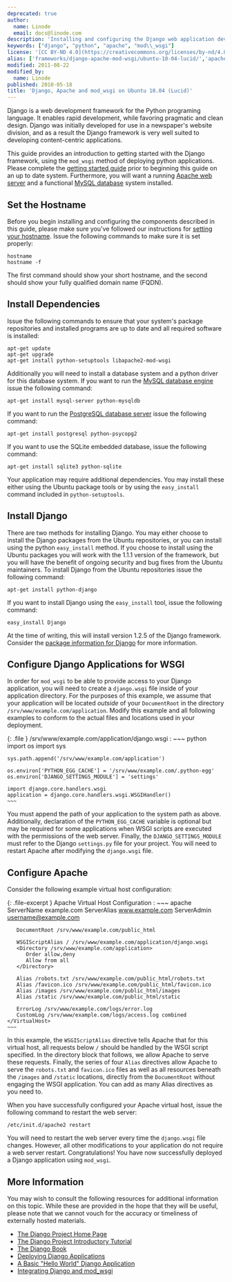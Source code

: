 ```yaml
---
deprecated: true
author:
  name: Linode
  email: docs@linode.com
description: 'Installing and configuring the Django web application development framework for Apache on Ubuntu 10.04 Lucid.'
keywords: ["django", "python", "apache", "mod\\_wsgi"]
license: '[CC BY-ND 4.0](https://creativecommons.org/licenses/by-nd/4.0)'
alias: ['frameworks/django-apache-mod-wsgi/ubuntu-10-04-lucid/','apache/apache-and-modwsgi-on-ubuntu-10-04-lucid/']
modified: 2011-08-22
modified_by:
  name: Linode
published: 2010-05-18
title: 'Django, Apache and mod_wsgi on Ubuntu 10.04 (Lucid)'
---
```


Django is a web development framework for the Python programing language. It enables rapid development, while favoring pragmatic and clean design. Django was initially developed for use in a newspaper's website division, and as a result the Django framework is very well suited to developing content-centric applications.

This guide provides an introduction to getting started with the Django framework, using the `mod_wsgi` method of deploying python applications. Please complete the [getting started guide](/docs/getting-started/) prior to beginning this guide on an up to date system. Furthermore, you will want a running [Apache web server](/docs/web-servers/apache/installation/ubuntu-10.04-lucid) and a functional [MySQL database](/docs/databases/mysql/ubuntu-10.04-lucid) system installed.

Set the Hostname
----------------

Before you begin installing and configuring the components described in this guide, please make sure you've followed our instructions for [setting your hostname](/docs/getting-started#sph_set-the-hostname). Issue the following commands to make sure it is set properly:

    hostname
    hostname -f

The first command should show your short hostname, and the second should show your fully qualified domain name (FQDN).

Install Dependencies
--------------------

Issue the following commands to ensure that your system's package repositories and installed programs are up to date and all required software is installed:

    apt-get update
    apt-get upgrade
    apt-get install python-setuptools libapache2-mod-wsgi

Additionally you will need to install a database system and a python driver for this database system. If you want to run the [MySQL database engine](/docs/databases/mysql/ubuntu-10.04-lucid) issue the following command:

    apt-get install mysql-server python-mysqldb

If you want to run the [PostgreSQL database server](/docs/databases/postgresql/ubuntu-10.04-lucid) issue the following command:

    apt-get install postgresql python-psycopg2

If you want to use the SQLite embedded database, issue the following command:

    apt-get install sqlite3 python-sqlite

Your application may require additional dependencies. You may install these either using the Ubuntu package tools or by using the `easy_install` command included in `python-setuptools`.

Install Django
--------------

There are two methods for installing Django. You may either choose to install the Django packages from the Ubuntu repositories, or you can install using the python `easy_install` method. If you choose to install using the Ubuntu packages you will work with the 1.1.1 version of the framework, but you will have the benefit of ongoing security and bug fixes from the Ubuntu maintainers. To install Django from the Ubuntu repositories issue the following command:

    apt-get install python-django 

If you want to install Django using the `easy_install` tool, issue the following command:

    easy_install Django

At the time of writing, this will install version 1.2.5 of the Django framework. Consider the [package information for Django](http://pypi.python.org/pypi/Django) for more information.

Configure Django Applications for WSGI
--------------------------------------

In order for `mod_wsgi` to be able to provide access to your Django application, you will need to create a `django.wsgi` file inside of your application directory. For the purposes of this example, we assume that your application will be located *outside* of your `DocumentRoot` in the directory `/srv/www/example.com/application`. Modify this example and all following examples to conform to the actual files and locations used in your deployment.

{: .file }
/srv/www/example.com/application/django.wsgi
:   ~~~ python
    import os
    import sys

    sys.path.append('/srv/www/example.com/application')

    os.environ['PYTHON_EGG_CACHE'] = '/srv/www/example.com/.python-egg'
    os.environ['DJANGO_SETTINGS_MODULE'] = 'settings'

    import django.core.handlers.wsgi
    application = django.core.handlers.wsgi.WSGIHandler()
    ~~~

You must append the path of your application to the system path as above. Additionally, declaration of the `PYTHON_EGG_CACHE` variable is optional but may be required for some applications when WSGI scripts are executed with the permissions of the web server. Finally, the `DJANGO_SETTINGS_MODULE` must refer to the Django `settings.py` file for your project. You will need to restart Apache after modifying the `django.wsgi` file.

Configure Apache
----------------

Consider the following example virtual host configuration:

{: .file-excerpt }
Apache Virtual Host Configuration
:   ~~~ apache
    <VirtualHost example.com:80>
       ServerName example.com
       ServerAlias www.example.com
       ServerAdmin username@example.com

       DocumentRoot /srv/www/example.com/public_html

       WSGIScriptAlias / /srv/www/example.com/application/django.wsgi
       <Directory /srv/www/example.com/application>
          Order allow,deny
          Allow from all
       </Directory>

       Alias /robots.txt /srv/www/example.com/public_html/robots.txt
       Alias /favicon.ico /srv/www/example.com/public_html/favicon.ico
       Alias /images /srv/www/example.com/public_html/images 
       Alias /static /srv/www/example.com/public_html/static

       ErrorLog /srv/www/example.com/logs/error.log 
       CustomLog /srv/www/example.com/logs/access.log combined
    </VirtualHost>
    ~~~

In this example, the `WSGIScriptAlias` directive tells Apache that for this virtual host, all requests below `/` should be handled by the WSGI script specified. In the directory block that follows, we allow Apache to serve these requests. Finally, the series of four `Alias` directives allow Apache to serve the `robots.txt` and `favicon.ico` files as well as all resources beneath the `/images` and `/static` locations, directly from the `DocumentRoot` without engaging the WSGI application. You can add as many Alias directives as you need to.

When you have successfully configured your Apache virtual host, issue the following command to restart the web server:

    /etc/init.d/apache2 restart

You will need to restart the web server every time the `django.wsgi` file changes. However, all other modifications to your application do not require a web server restart. Congratulations! You have now successfully deployed a Django application using `mod_wsgi`.

More Information
----------------

You may wish to consult the following resources for additional information on this topic. While these are provided in the hope that they will be useful, please note that we cannot vouch for the accuracy or timeliness of externally hosted materials.

- [The Django Project Home Page](http://www.djangoproject.com/)
- [The Django Project Introductory Tutorial](http://docs.djangoproject.com/en/dev/intro/tutorial01/#intro-tutorial01)
- [The Django Book](http://www.djangobook.com/)
- [Deploying Django Applications](http://www.djangobook.com/en/2.0/chapter12/)
- [A Basic "Hello World" Django Application](http://runnable.com/UWRVp6lLuONCAABD/hello-world-in-django-for-python)
- [Integrating Django and mod\_wsgi](http://code.google.com/p/modwsgi/wiki/IntegrationWithDjango)



